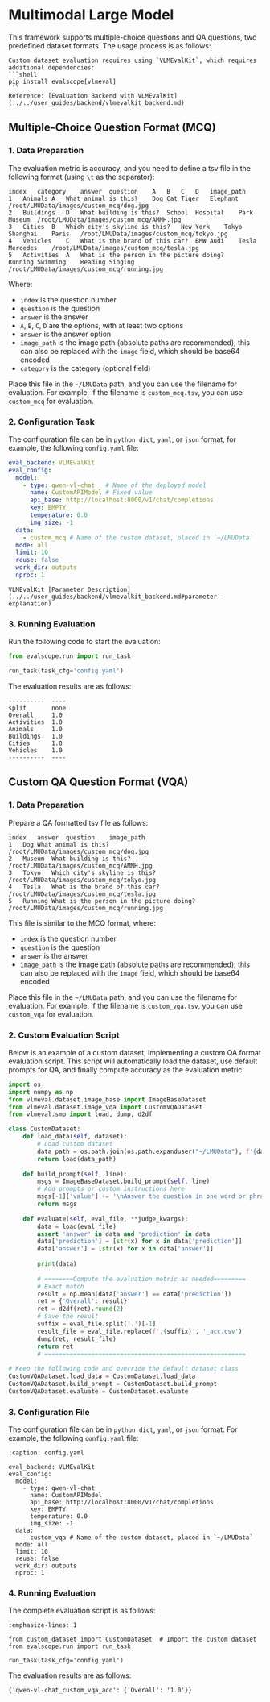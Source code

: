 # Multimodal Large Model

This framework supports multiple-choice questions and QA questions, two predefined dataset formats. The usage process is as follows:

````{note}
Custom dataset evaluation requires using `VLMEvalKit`, which requires additional dependencies:
```shell
pip install evalscope[vlmeval]
```
Reference: [Evaluation Backend with VLMEvalKit](../../user_guides/backend/vlmevalkit_backend.md)
````

## Multiple-Choice Question Format (MCQ)

### 1. Data Preparation
The evaluation metric is accuracy, and you need to define a tsv file in the following format (using `\t` as the separator):
```text
index	category	answer	question	A	B	C	D	image_path
1	Animals	A	What animal is this?	Dog	Cat	Tiger	Elephant	/root/LMUData/images/custom_mcq/dog.jpg
2	Buildings	D	What building is this?	School	Hospital	Park	Museum	/root/LMUData/images/custom_mcq/AMNH.jpg
3	Cities	B	Which city's skyline is this?	New York	Tokyo	Shanghai	Paris	/root/LMUData/images/custom_mcq/tokyo.jpg
4	Vehicles	C	What is the brand of this car?	BMW	Audi	Tesla	Mercedes	/root/LMUData/images/custom_mcq/tesla.jpg
5	Activities	A	What is the person in the picture doing?	Running	Swimming	Reading	Singing	/root/LMUData/images/custom_mcq/running.jpg
```
Where:
- `index` is the question number
- `question` is the question
- `answer` is the answer
- `A`, `B`, `C`, `D` are the options, with at least two options
- `answer` is the answer option
- `image_path` is the image path (absolute paths are recommended); this can also be replaced with the `image` field, which should be base64 encoded
- `category` is the category (optional field)

Place this file in the `~/LMUData` path, and you can use the filename for evaluation. For example, if the filename is `custom_mcq.tsv`, you can use `custom_mcq` for evaluation.

### 2. Configuration Task
The configuration file can be in `python dict`, `yaml`, or `json` format, for example, the following `config.yaml` file:
```yaml
eval_backend: VLMEvalKit
eval_config:
  model: 
    - type: qwen-vl-chat   # Name of the deployed model
      name: CustomAPIModel # Fixed value
      api_base: http://localhost:8000/v1/chat/completions
      key: EMPTY
      temperature: 0.0
      img_size: -1
  data:
    - custom_mcq # Name of the custom dataset, placed in `~/LMUData`
  mode: all
  limit: 10
  reuse: false
  work_dir: outputs
  nproc: 1
```
```{seealso}
VLMEvalKit [Parameter Description](../../user_guides/backend/vlmevalkit_backend.md#parameter-explanation)
```
### 3. Running Evaluation

Run the following code to start the evaluation:
```python
from evalscope.run import run_task

run_task(task_cfg='config.yaml')
```

The evaluation results are as follows:
```text
----------  ----
split       none
Overall     1.0
Activities  1.0
Animals     1.0
Buildings   1.0
Cities      1.0
Vehicles    1.0
----------  ----
```

## Custom QA Question Format (VQA)

### 1. Data Preparation

Prepare a QA formatted tsv file as follows:
```text
index	answer	question	image_path
1	Dog	What animal is this?	/root/LMUData/images/custom_mcq/dog.jpg
2	Museum	What building is this?	/root/LMUData/images/custom_mcq/AMNH.jpg
3	Tokyo	Which city's skyline is this?	/root/LMUData/images/custom_mcq/tokyo.jpg
4	Tesla	What is the brand of this car?	/root/LMUData/images/custom_mcq/tesla.jpg
5	Running	What is the person in the picture doing?	/root/LMUData/images/custom_mcq/running.jpg
```
This file is similar to the MCQ format, where:
- `index` is the question number
- `question` is the question
- `answer` is the answer
- `image_path` is the image path (absolute paths are recommended); this can also be replaced with the `image` field, which should be base64 encoded

Place this file in the `~/LMUData` path, and you can use the filename for evaluation. For example, if the filename is `custom_vqa.tsv`, you can use `custom_vqa` for evaluation.

### 2. Custom Evaluation Script

Below is an example of a custom dataset, implementing a custom QA format evaluation script. This script will automatically load the dataset, use default prompts for QA, and finally compute accuracy as the evaluation metric.

```python
import os
import numpy as np
from vlmeval.dataset.image_base import ImageBaseDataset
from vlmeval.dataset.image_vqa import CustomVQADataset
from vlmeval.smp import load, dump, d2df

class CustomDataset:
    def load_data(self, dataset):
        # Load custom dataset
        data_path = os.path.join(os.path.expanduser("~/LMUData"), f'{dataset}.tsv')
        return load(data_path)
        
    def build_prompt(self, line):
        msgs = ImageBaseDataset.build_prompt(self, line)
        # Add prompts or custom instructions here
        msgs[-1]['value'] += '\nAnswer the question in one word or phrase.'
        return msgs
    
    def evaluate(self, eval_file, **judge_kwargs):
        data = load(eval_file)
        assert 'answer' in data and 'prediction' in data
        data['prediction'] = [str(x) for x in data['prediction']]
        data['answer'] = [str(x) for x in data['answer']]
        
        print(data)
        
        # ========Compute the evaluation metric as needed=========
        # Exact match
        result = np.mean(data['answer'] == data['prediction'])
        ret = {'Overall': result}
        ret = d2df(ret).round(2)
        # Save the result
        suffix = eval_file.split('.')[-1]
        result_file = eval_file.replace(f'.{suffix}', '_acc.csv')
        dump(ret, result_file)
        return ret
        # ========================================================
        
# Keep the following code and override the default dataset class
CustomVQADataset.load_data = CustomDataset.load_data
CustomVQADataset.build_prompt = CustomDataset.build_prompt
CustomVQADataset.evaluate = CustomDataset.evaluate
```

### 3. Configuration File
The configuration file can be in `python dict`, `yaml`, or `json` format. For example, the following `config.yaml` file:
```{code-block} yaml 
:caption: config.yaml

eval_backend: VLMEvalKit
eval_config:
  model: 
    - type: qwen-vl-chat   
      name: CustomAPIModel 
      api_base: http://localhost:8000/v1/chat/completions
      key: EMPTY
      temperature: 0.0
      img_size: -1
  data:
    - custom_vqa # Name of the custom dataset, placed in `~/LMUData`
  mode: all
  limit: 10
  reuse: false
  work_dir: outputs
  nproc: 1
```

### 4. Running Evaluation

The complete evaluation script is as follows:
```{code-block} python
:emphasize-lines: 1

from custom_dataset import CustomDataset  # Import the custom dataset
from evalscope.run import run_task

run_task(task_cfg='config.yaml')
```

The evaluation results are as follows:
```text
{'qwen-vl-chat_custom_vqa_acc': {'Overall': '1.0'}}
```